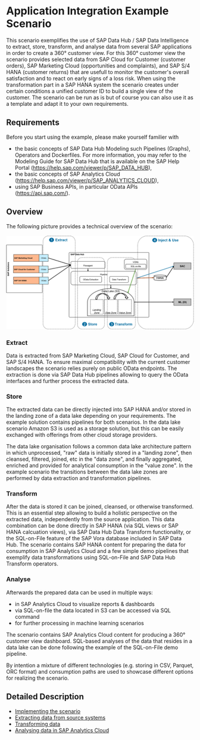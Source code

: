 # Application Integration Example Scenario
This scenario exemplifies the use of SAP Data Hub / SAP Data Intelligence to extract, store, transform, and analyse data from several SAP applications in order to create a 360° customer view. For this 360° customer view the scenario provides selected data from SAP Cloud for Customer (customer orders), SAP Marketing Cloud (opportunities and complaints), and SAP S/4 HANA (customer returns) that are usefull to monitor the customer's overall satisfaction and to react on early signs of a loss risk. When using the transformation part in a SAP HANA system the scenario creates under certain conditions a unified customer ID to build a single view of the customer. The scenario can be run as is but of course you can also use it as a template and adapt it to your own requirements.

## Requirements
Before you start using the example, please make yourself familier with
- the basic concepts of SAP Data Hub Modeling such Pipelines (Graphs), Operators and Dockerfiles.  For more information, you may refer to the Modeling Guide for SAP Data Hub that is available on the SAP Help Portal (https://help.sap.com/viewer/p/SAP_DATA_HUB),
- the basic concepts of SAP Analytics Cloud (https://help.sap.com/viewer/p/SAP_ANALYTICS_CLOUD),
- using SAP Business APIs, in particular OData APIs (https://api.sap.com/).

## Overview
The following picture provides a technical overview of the scenario:<br><br>
![](doc/images/E2E_Scenario_Overview2.png)

### Extract
Data is extracted from SAP Marketing Cloud, SAP Cloud for Customer, and SAP S/4 HANA. To ensure maximal compatibility with the current customer landscapes the scenario relies purely on public OData endpoints. The extraction is done via SAP Data Hub pipelines allowing to query the OData interfaces and further process the extracted data.

### Store
The extracted data can be directly injected into SAP HANA and/or stored in the landing zone of a data lake depending on your requirements. The example solution contains pipelines for both scenarios. In the data lake scenario Amazon S3 is used as a storage solution, but this can be easily exchanged with offerings from other cloud storage providers. 

The data lake organisation follows a common data lake architecture pattern in which unprocessed, "raw" data is initially stored in a "landing zone", then cleansed, filtered, joined, etc in the "data zone", and finally aggregated, enriched and provided for analytical consumption in the "value zone". In the example scenario the transitions between the data lake zones are performed by data extraction and transformation pipelines.

### Transform
After the data is stored it can be joined, cleansed, or otherwise transformed. This is an essential step allowing to build a holistic perspective on the extracted data, independently from the source application. This data combination can be done directly in SAP HANA (via SQL views or SAP HANA calcuation views), via SAP Data Hub Data Transform functionality, or the SQL-on-File feature of the SAP Vora database included in SAP Data Hub. The scenario contains SAP HANA content for preparing the data for consumption in SAP Analytics Cloud and a few simple demo pipelines that exemplify data transformations using SQL-on-File and SAP Data Hub Transform operators.

### Analyse
Afterwards the prepared data can be used in multiple ways:
- in SAP Analytics Cloud to visualize reports & dashboards
- via SQL-on-file the data located in S3 can be accessed via SQL command
- for further processing in machine learning scenarios

The scenario contains SAP Analytics Cloud content for producing a 360° customer view dashboard. SQL-based analyses of the data that resides in a data lake can be done following the example of the SQL-on-File demo pipeline.
 
By intention a mixture of different technologies (e.g. storing in CSV, Parquet, ORC format) and consumption paths are used to showcase different options for realizing the scenario.

## Detailed Description

- [Implementing the scenario](doc/HowToImplement.md)
- [Extracting data from source systems](doc/HowToExtract.md)
- [Transforming data](doc/HowToTransform.md)
- [Analysing data in SAP Analytics Cloud](doc/HowToAnalyse.md)
